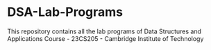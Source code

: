 # DSA-Lab-Programs
This repository contains all the lab programs of Data Structures and Applications Course - 23CS205 - Cambridge Institute of Technology
